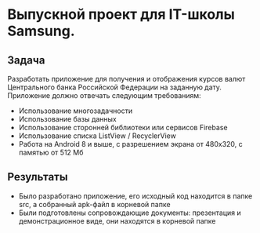 # Выпускной проект для IT-школы Samsung.

## Задача

Разработать приложение для получения и отображения курсов валют Центрального банка Российской Федерации на заданную дату. Приложение должно отвечать следующим требованиям:
- Использование многозадачности
- Использование базы данных
- Использование сторонней библиотеки или сервисов Firebase
- Использование списка ListView / RecyclerView
- Работа на Android 8 и выше, с разрешением экрана от 480х320, с памятью от 512 Мб

## Результаты

- Было разработано приложение, его исходный код находится в папке src, а собранный apk-файл в корневой папке
- Были подготовлены сопровождающие документы: презентация и демонстрационное виде, они находятся в корневой папке
